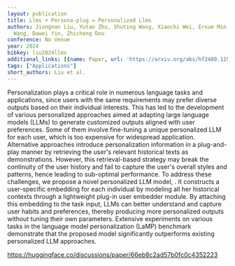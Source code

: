 ```yaml
---
layout: publication
title: Llms + Persona-plug = Personalized Llms
authors: Jiongnan Liu, Yutao Zhu, Shuting Wang, Xiaochi Wei, Erxue Min, Yu Lu, Shuaiqiang
  Wang, Dawei Yin, Zhicheng Dou
conference: No Venue
year: 2024
bibkey: liu2024llms
additional_links: [{name: Paper, url: 'https://arxiv.org/abs/hf2409.11901'}]
tags: ["Applications"]
short_authors: Liu et al.
---
```

Personalization plays a critical role in numerous language tasks and applications, since users with the same requirements may prefer diverse outputs based on their individual interests. This has led to the development of various personalized approaches aimed at adapting large language models (LLMs) to generate customized outputs aligned with user preferences. Some of them involve fine-tuning a unique personalized LLM for each user, which is too expensive for widespread application. Alternative approaches introduce personalization information in a plug-and-play manner by retrieving the user's relevant historical texts as demonstrations. However, this retrieval-based strategy may break the continuity of the user history and fail to capture the user's overall styles and patterns, hence leading to sub-optimal performance. To address these challenges, we propose a novel personalized LLM model, . It constructs a user-specific embedding for each individual by modeling all her historical contexts through a lightweight plug-in user embedder module. By attaching this embedding to the task input, LLMs can better understand and capture user habits and preferences, thereby producing more personalized outputs without tuning their own parameters. Extensive experiments on various tasks in the language model personalization (LaMP) benchmark demonstrate that the proposed model significantly outperforms existing personalized LLM approaches.

https://huggingface.co/discussions/paper/66eb8c2ad57b0fc0c4352223